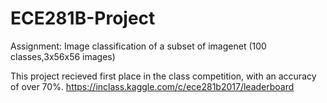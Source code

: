 # ECE281B-Project
Assignment:
	Image classification of a subset of imagenet (100 classes,3x56x56 images)

This project recieved first place in the class competition, with an accuracy of over 70%.
https://inclass.kaggle.com/c/ece281b2017/leaderboard
